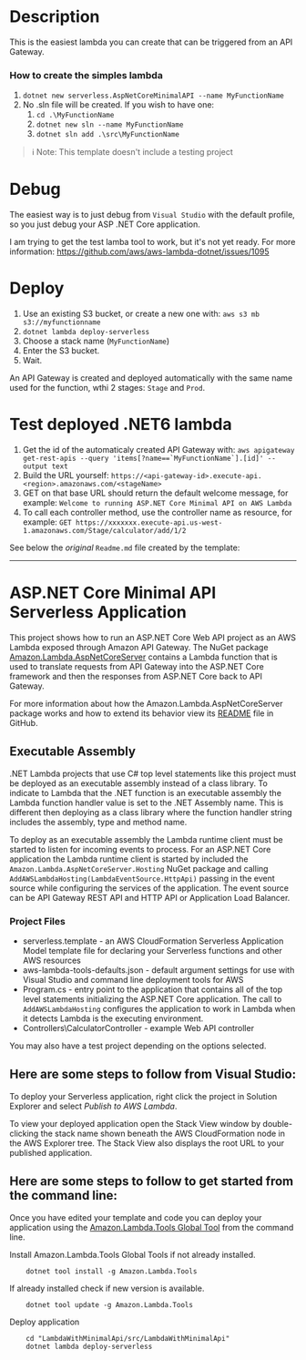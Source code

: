 # Description

This is the easiest lambda you can create that can be triggered from an API Gateway.

### How to create the simples lambda
1. ```dotnet new serverless.AspNetCoreMinimalAPI --name MyFunctionName```
2. No .sln file will be created. If you wish to have one:
   1. ```cd .\MyFunctionName```
   2. ```dotnet new sln --name MyFunctionName```
   3. ```dotnet sln add .\src\MyFunctionName```
   
> ℹ️ Note: This template doesn't include a testing project

# Debug
The easiest way is to just debug from ```Visual Studio``` with the default profile, so you just debug your ASP .NET Core application.

I am trying to get the test lamba tool to work, but it's not yet ready. For more information: https://github.com/aws/aws-lambda-dotnet/issues/1095

# Deploy
1. Use an existing S3 bucket, or create a new one with: ```aws s3 mb s3://myfunctionname```
2. ```dotnet lambda deploy-serverless```
3. Choose a stack name (```MyFunctionName```)
4. Enter the S3 bucket.
5. Wait.

An API Gateway is created and deployed automatically with the same name used for the function, wthi 2 stages: ```Stage``` and ```Prod```.

# Test deployed .NET6 lambda
1. Get the id of the automaticaly created API Gateway with: ```aws apigateway get-rest-apis --query 'items[?name==`MyFunctionName`].[id]' --output text```
2. Build the URL yourself: ```https://<api-gateway-id>.execute-api.<region>.amazonaws.com/<stageName>```
3. GET on that base URL should return the default welcome message, for example: ```Welcome to running ASP.NET Core Minimal API on AWS Lambda```
4. To call each controller method, use the controller name as resource, for example: ```GET https://xxxxxxx.execute-api.us-west-1.amazonaws.com/Stage/calculator/add/1/2```

See below the *original* ```Readme.md``` file created by the template:

---

# ASP.NET Core Minimal API Serverless Application

This project shows how to run an ASP.NET Core Web API project as an AWS Lambda exposed through Amazon API Gateway. The NuGet package [Amazon.Lambda.AspNetCoreServer](https://www.nuget.org/packages/Amazon.Lambda.AspNetCoreServer) contains a Lambda function that is used to translate requests from API Gateway into the ASP.NET Core framework and then the responses from ASP.NET Core back to API Gateway.


For more information about how the Amazon.Lambda.AspNetCoreServer package works and how to extend its behavior view its [README](https://github.com/aws/aws-lambda-dotnet/blob/master/Libraries/src/Amazon.Lambda.AspNetCoreServer/README.md) file in GitHub.

## Executable Assembly ##

.NET Lambda projects that use C# top level statements like this project must be deployed as an executable assembly instead of a class library. To indicate to Lambda that the .NET function is an executable assembly the 
Lambda function handler value is set to the .NET Assembly name. This is different then deploying as a class library where the function handler string includes the assembly, type and method name.

To deploy as an executable assembly the Lambda runtime client must be started to listen for incoming events to process. For an ASP.NET Core application the Lambda runtime client is started by included the
`Amazon.Lambda.AspNetCoreServer.Hosting` NuGet package and calling `AddAWSLambdaHosting(LambdaEventSource.HttpApi)` passing in the event source while configuring the services of the application. The
event source can be API Gateway REST API and HTTP API or Application Load Balancer.  

### Project Files ###

* serverless.template - an AWS CloudFormation Serverless Application Model template file for declaring your Serverless functions and other AWS resources
* aws-lambda-tools-defaults.json - default argument settings for use with Visual Studio and command line deployment tools for AWS
* Program.cs - entry point to the application that contains all of the top level statements initializing the ASP.NET Core application.
The call to `AddAWSLambdaHosting` configures the application to work in Lambda when it detects Lambda is the executing environment. 
* Controllers\CalculatorController - example Web API controller

You may also have a test project depending on the options selected.

## Here are some steps to follow from Visual Studio:

To deploy your Serverless application, right click the project in Solution Explorer and select *Publish to AWS Lambda*.

To view your deployed application open the Stack View window by double-clicking the stack name shown beneath the AWS CloudFormation node in the AWS Explorer tree. The Stack View also displays the root URL to your published application.

## Here are some steps to follow to get started from the command line:

Once you have edited your template and code you can deploy your application using the [Amazon.Lambda.Tools Global Tool](https://github.com/aws/aws-extensions-for-dotnet-cli#aws-lambda-amazonlambdatools) from the command line.

Install Amazon.Lambda.Tools Global Tools if not already installed.
```
    dotnet tool install -g Amazon.Lambda.Tools
```

If already installed check if new version is available.
```
    dotnet tool update -g Amazon.Lambda.Tools
```

Deploy application
```
    cd "LambdaWithMinimalApi/src/LambdaWithMinimalApi"
    dotnet lambda deploy-serverless
```
